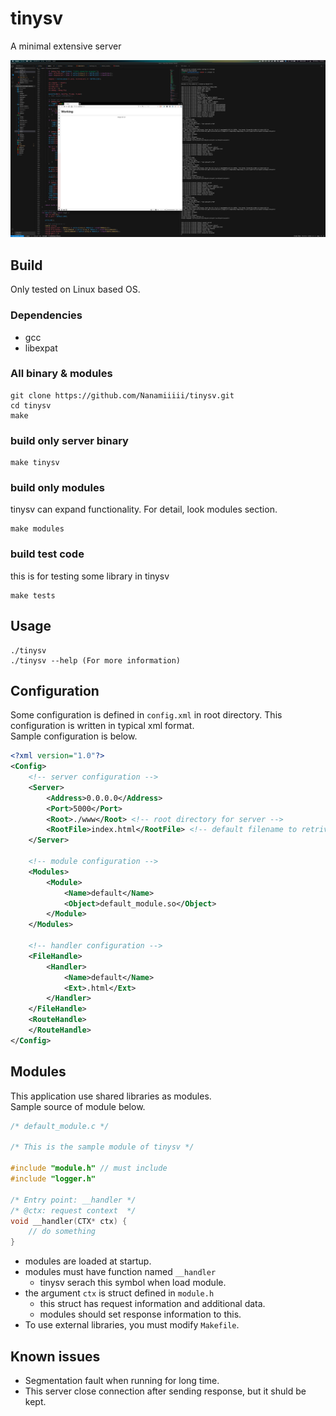 # tinysv
A minimal extensive server

![ScreenShot](./res/SS1.png)

## Build
Only tested on Linux based OS. 
### Dependencies
- gcc
- libexpat

### All binary & modules
```
git clone https://github.com/Nanamiiiii/tinysv.git
cd tinysv
make
```

### build only server binary
```
make tinysv
```

### build only modules
tinysv can expand functionality. For detail, look modules section.
```
make modules
```

### build test code
this is for testing some library in tinysv
```
make tests
```

## Usage
```
./tinysv
./tinysv --help (For more information)
```

## Configuration
Some configuration is defined in `config.xml` in root directory. This configuration is written in typical xml format.  
Sample configuration is below.
```xml
<?xml version="1.0"?>
<Config>
    <!-- server configuration -->
    <Server>
        <Address>0.0.0.0</Address>
        <Port>5000</Port>
        <Root>./www</Root> <!-- root directory for server -->
        <RootFile>index.html</RootFile> <!-- default filename to retrive -->
    </Server>

    <!-- module configuration -->
    <Modules>
        <Module>
            <Name>default</Name>
            <Object>default_module.so</Object>
        </Module>
    </Modules>

    <!-- handler configuration -->
    <FileHandle>
        <Handler>
            <Name>default</Name>
            <Ext>.html</Ext>
        </Handler>
    </FileHandle>
    <RouteHandle>
    </RouteHandle>
</Config>
```

## Modules
This application use shared libraries as modules.  
Sample source of module below.
```c
/* default_module.c */

/* This is the sample module of tinysv */

#include "module.h" // must include
#include "logger.h"

/* Entry point: __handler */
/* @ctx: request context  */
void __handler(CTX* ctx) {
    // do something
}
```
- modules are loaded at startup.
- modules must have function named `__handler`
    - tinysv serach this symbol when load module.
- the argument `ctx` is struct defined in `module.h`
    - this struct has request information and additional data.
    - modules should set response information to this.
- To use external libraries, you must modify `Makefile`.

## Known issues
- Segmentation fault when running for long time.
- This server close connection after sending response, but it shuld be kept.
